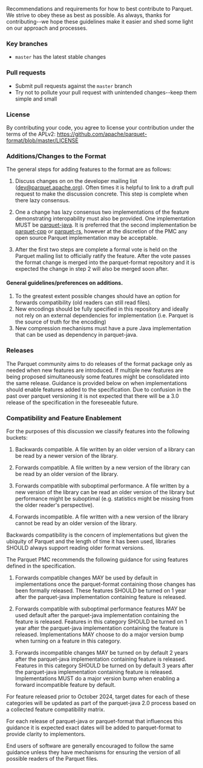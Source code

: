 <!--
  - Licensed to the Apache Software Foundation (ASF) under one
  - or more contributor license agreements.  See the NOTICE file
  - distributed with this work for additional information
  - regarding copyright ownership.  The ASF licenses this file
  - to you under the Apache License, Version 2.0 (the
  - "License"); you may not use this file except in compliance
  - with the License.  You may obtain a copy of the License at
  -
  -   http://www.apache.org/licenses/LICENSE-2.0
  -
  - Unless required by applicable law or agreed to in writing,
  - software distributed under the License is distributed on an
  - "AS IS" BASIS, WITHOUT WARRANTIES OR CONDITIONS OF ANY
  - KIND, either express or implied.  See the License for the
  - specific language governing permissions and limitations
  - under the License.
  -->

Recommendations and requirements for how to best contribute to Parquet. We strive to obey these as best as possible. As always, thanks for contributing--we hope these guidelines make it easier and shed some light on our approach and processes.

### Key branches
- `master` has the latest stable changes

### Pull requests
- Submit pull requests against the `master` branch
- Try not to pollute your pull request with unintended changes--keep them simple and small

### License
By contributing your code, you agree to license your contribution under the terms of the APLv2:
https://github.com/apache/parquet-format/blob/master/LICENSE

### Additions/Changes to the Format

The general steps for adding features to the format are as follows:

1. Discuss changes on on the developer mailing list (dev@parquet.apache.org).  Often times it is helpful to link to a draft pull request to make the discussion concrete. This step is complete when there lazy consensus.

2. One a change has lazy consensus two implementations of the feature
demonstrating interopability must also be provided.  One implementation MUST be [parquet-java](http://github.com/apache/parquet-java).  It is preferred that the second implementation be [parquet-cpp](https://github.com/apache/arrow) or [parquet-rs](https://github.com/apache/arrow-rs), however at the discretion of the PMC any
open source Parquet implementation may be acceptable.

3. After the first two steps are complete a formal vote is held on the Parquet mailing list to officially
ratify the feature.  After the vote passes the format change is merged into the parquet-format repository
and it is expected the change in step 2 will also be merged soon after.

#### General guidelines/preferences on additions.

1. To the greatest extent possible changes should have an option for forwards compatibility
   (old readers can still read files).
2. New encodings should be fully specified in this repository and ideally not rely on an external
   dependencies for implementation (i.e. Parquet is the source of truth for the encoding)
3. New compression mechanisms must have a pure Java implementation that can be used as dependency
   in parquet-java.

### Releases

The Parquet community aims to do releases of the format package only as needed when new features are introduced.
If multiple new features are being proposed simultaneously some features might be consolidated into the same release.  Guidance is provided below on when implementations should enable features added to the specification.
Due to confusion in the past over parquet versioning it is not expected that there will be a 3.0 release of the specification in the foreseeable future.

### Compatibility and Feature Enablement

For the purposes of this discussion we classify features into the following buckets:

1. Backwards compatible.  A file written by an older version of a library can be read by a newer version of the
library.

2. Forwards compatible.  A file written by a new version of the library can be read by an older version
of the library. 

3. Forwards compatible with suboptimal performance. A file written by a new version of the library can
be read an older version of the library but performance might be suboptimal (e.g. statistics might be missing
from the older reader's perspective).

4. Forwards incompatible. A file written with a new version of the library cannot be read by an older version
of the library.

Backwards compatibility is the concern of implementations but given the ubiquity of Parquet and the length
of time it has been used, libraries SHOULD always support reading older format versions.

The Parquet PMC recommends the following guidance for using features defined in the specification.

1. Forwards compatible changes MAY be used by default in implementations once the parquet-format containing
those changes has been formally released. These features SHOULD be turned on 1 year after the parquet-java
implementation containing feature is released.

2. Forwards compatible with suboptimal performance features MAY be used default after 
the parquet-java implementation containing the feature is released. Features in this category
SHOULD be turned on 1 year after the parquet-java
implementation containing the feature is released.  Implementations MAY choose
to do a major version bump when turning on a feature in this category.

3. Forwards incompatible changes MAY be turned on by default 2 years after the parquet-java
implementation containing feature is released. Features in this category SHOULD be turned on by 
default 3 years after the parquet-java implementation containing feature is released. Implementations MUST do 
a major version bump when enabling a forward incompatible feature by default.

For feature released prior to October 2024, target dates for each of these categories will be updated
as part of the parquet-java 2.0 process based on a collected feature compatibility matrix.

For each release of parquet-java or parquet-format that influences this guidance it is expected
exact dates will be added to parquet-format to provide clarity to implementors.

End users of software are generally encouraged to follow the same guidance unless they have mechanisms
for ensuring the version of all possible readers of the Parquet files.